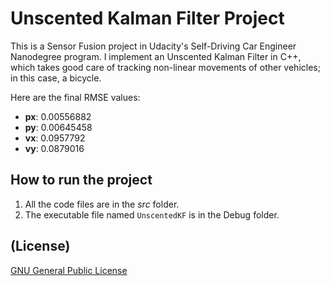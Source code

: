 # Unscented Kalman Filter Project
This is a Sensor Fusion project in Udacity's Self-Driving Car Engineer Nanodegree program. I implement an Unscented Kalman Filter in C++, which takes good care of tracking non-linear movements of other vehicles; in this case, a bicycle.

Here are the final RMSE values:
- **px**: 0.00556882
- **py**: 0.00645458
- **vx**: 0.0957792
- **vy**: 0.0879016

## How to run the project
1. All the code files are in the *src* folder.
2. The executable file named `UnscentedKF` is in the Debug folder.

## (License)
[GNU General Public License](http://choosealicense.com/licenses/gpl-3.0/#)
